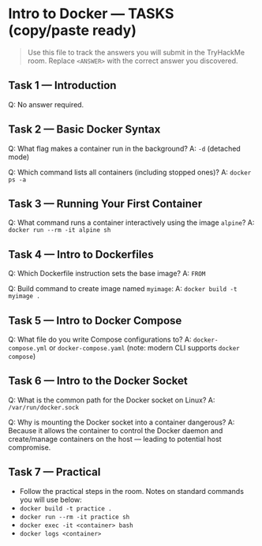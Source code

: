 # Intro to Docker — TASKS (copy/paste ready)


> Use this file to track the answers you will submit in the TryHackMe room. Replace `<ANSWER>` with the correct answer you discovered.


## Task 1 — Introduction
Q: No answer required.


## Task 2 — Basic Docker Syntax
Q: What flag makes a container run in the background?
A: `-d` (detached mode)


Q: Which command lists all containers (including stopped ones)?
A: `docker ps -a`


## Task 3 — Running Your First Container
Q: What command runs a container interactively using the image `alpine`?
A: `docker run --rm -it alpine sh`


## Task 4 — Intro to Dockerfiles
Q: Which Dockerfile instruction sets the base image?
A: `FROM`


Q: Build command to create image named `myimage`:
A: `docker build -t myimage .`


## Task 5 — Intro to Docker Compose
Q: What file do you write Compose configurations to?
A: `docker-compose.yml` or `docker-compose.yaml` (note: modern CLI supports `docker compose`)


## Task 6 — Intro to the Docker Socket
Q: What is the common path for the Docker socket on Linux?
A: `/var/run/docker.sock`


Q: Why is mounting the Docker socket into a container dangerous?
A: Because it allows the container to control the Docker daemon and create/manage containers on the host — leading to potential host compromise.


## Task 7 — Practical
- Follow the practical steps in the room. Notes on standard commands you will use below:
- `docker build -t practice .`
- `docker run --rm -it practice sh`
- `docker exec -it <container> bash`
- `docker logs <container>`

